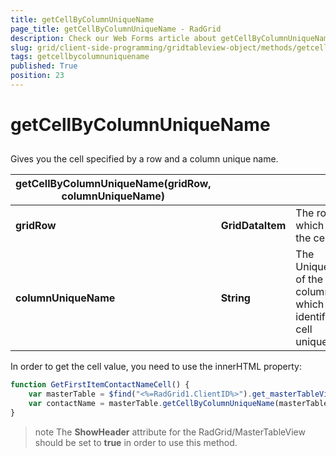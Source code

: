```yaml
---
title: getCellByColumnUniqueName
page_title: getCellByColumnUniqueName - RadGrid
description: Check our Web Forms article about getCellByColumnUniqueName.
slug: grid/client-side-programming/gridtableview-object/methods/getcellbycolumnuniquename
tags: getcellbycolumnuniquename
published: True
position: 23
---
```


# getCellByColumnUniqueName



## 

Gives you the cell specified by a row and a column unique name.


|  **getCellByColumnUniqueName(gridRow, columnUniqueName)**  |  |  |
| ------ | ------ | ------ |
| **gridRow** | **GridDataItem** |The row which holds the cell.|
| **columnUniqueName** | **String** |The UniqueName of the column which identifies the cell uniquely.|

In order to get the cell value, you need to use the innerHTML property:

````JavaScript
function GetFirstItemContactNameCell() {
    var masterTable = $find("<%=RadGrid1.ClientID%>").get_masterTableView();
    var contactName = masterTable.getCellByColumnUniqueName(masterTable.get_dataItems()[0], "ContactName").innerHTML;
}
````



>note  The **ShowHeader** attribute for the RadGrid/MasterTableView should be set to **true** in order to use this method.
>

